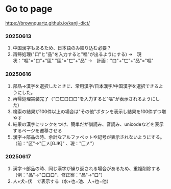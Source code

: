 # Go to page

https://brownquartz.github.io/kanji-dict/

### 20250613
   1. 中国漢字もあるため、日本語のみ絞り込む必要？
   2. 再帰処理("口"と"品"を入力すると"嘔"が出るようにする)
      →　現状："嘔"="口"+"區"
                        "區"="匸"+"品"
      →　計画："口"+"匸"+"品"="嘔"

### 20250616
   1. 部品→漢字を選択したときに、常用漢字/日本漢字/中国漢字を選択できるようにした。
   2. 再帰処理実装完了（"口匸口口口"を入力すると"嘔"が表示されるようにした）
   3. 検索の結果が100件以上の場合は"その他"ボタンを表示し結果を100件ずつ増やす
   4. 結果の漢字にリンクをつけ、簡単だが訓読み、音読み、unicodeなどを表示するページを遷移させる
   5. 漢字→部品の時、余計なアルファベットや記号が表示されないようにする。（前："区"→"匚㐅[GJK]" 、現："匚㐅"）

### 20250617
   1. 漢字→部品の時、同じ漢字が繰り返される場合があるため、重複削除する（例："品"→"口口口"、修正案："品"→"口"）
   2. 人+犬=伏　で表示する（水+也=池、人+也=他）

